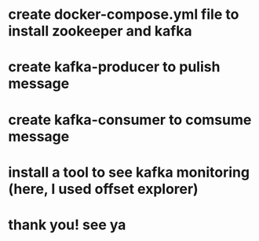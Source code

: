 # create docker-compose.yml file to install zookeeper and kafka
# create kafka-producer to pulish message
# create kafka-consumer to comsume message
# install a tool to see kafka monitoring (here, I used offset explorer)
# thank you! see ya
